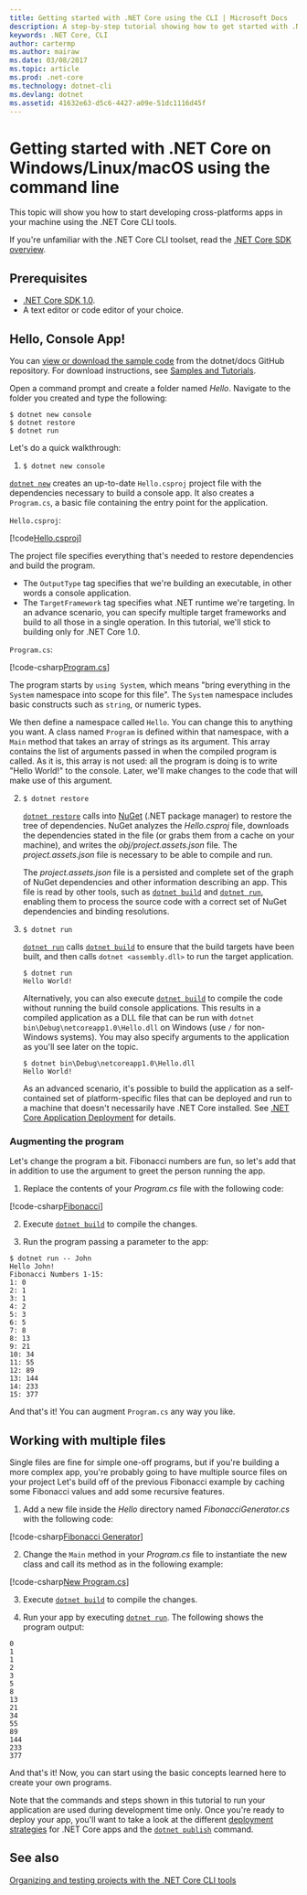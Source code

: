 ```yaml
---
title: Getting started with .NET Core using the CLI | Microsoft Docs
description: A step-by-step tutorial showing how to get started with .NET Core on Windows, Linux, or macOS using the .NET Core command-line interface (CLI).
keywords: .NET Core, CLI
author: cartermp
ms.author: mairaw
ms.date: 03/08/2017
ms.topic: article
ms.prod: .net-core
ms.technology: dotnet-cli
ms.devlang: dotnet
ms.assetid: 41632e63-d5c6-4427-a09e-51dc1116d45f
---
```


# Getting started with .NET Core on Windows/Linux/macOS using the command line

This topic will show you how to start developing cross-platforms apps in your machine using the .NET Core CLI tools.

If you're unfamiliar with the .NET Core CLI toolset, read the [.NET Core SDK overview](../tools/index.md).

## Prerequisites

- [.NET Core SDK 1.0](https://www.microsoft.com/net/download/core).
- A text editor or code editor of your choice.

## Hello, Console App!

You can [view or download the sample code](https://github.com/dotnet/docs/tree/master/samples/core/console-apps/HelloMsBuild) from the dotnet/docs GitHub repository. For download instructions, see [Samples and Tutorials](../../samples-and-tutorials/index.md#viewing-and-downloading-samples).

Open a command prompt and create a folder named *Hello*. Navigate to the folder you created and type the following:

```
$ dotnet new console
$ dotnet restore
$ dotnet run
```

Let's do a quick walkthrough:

1. `$ dotnet new console`

[`dotnet new`](../tools/dotnet-new.md) creates an up-to-date `Hello.csproj` project file with the dependencies necessary to build a console app.  It also creates a `Program.cs`, a basic file containing the entry point for the application.
   
`Hello.csproj`:

[!code[Hello.csproj](../../../samples/core/console-apps/HelloMsBuild/Hello.csproj)]   

   The project file specifies everything that's needed to restore dependencies and build the program.

   * The `OutputType` tag specifies that we're building an executable, in other words a console application.
   * The `TargetFramework` tag specifies what .NET runtime we're targeting. In an advance scenario, you can specify multiple target frameworks and build to all those in a single operation. In this tutorial, we'll stick to building only for .NET Core 1.0.

   `Program.cs`:

[!code-csharp[Program.cs](../../../samples/core/console-apps/HelloMsBuild/Program.cs)]   

   The program starts by `using System`, which means "bring everything in the `System` namespace into scope for this file". The `System` namespace includes basic constructs such as `string`, or numeric types.

   We then define a namespace called `Hello`. You can change this to anything you want. A class named `Program` is defined within that namespace, with a `Main` method that takes an array of strings as its argument. This array contains the list of arguments passed in when the compiled program is called. As it is, this array is not used: all the program is doing is to write "Hello World!" to the console. Later, we'll make changes to the code that will make use of this argument.

2. `$ dotnet restore`

   [`dotnet restore`](../tools/dotnet-restore.md) calls into [NuGet](http://nuget.org) (.NET package manager) to restore the tree of dependencies. NuGet analyzes the *Hello.csproj* file, downloads the dependencies stated in the file (or grabs them from a cache on your machine), and writes the *obj/project.assets.json* file.  The *project.assets.json* file is necessary to be able to compile and run.
   
   The *project.assets.json* file is a persisted and complete set of the graph of NuGet dependencies and other information describing an app.  This file is read by other tools, such as [`dotnet build`](../tools/dotnet-build.md) and [`dotnet run`](../tools/dotnet-run.md), enabling them to process the source code with a correct set of NuGet dependencies and binding resolutions.
   
3. `$ dotnet run`

   [`dotnet run`](../tools/dotnet-run.md) calls [`dotnet build`](../tools/dotnet-build.md) to ensure that the build targets have been built, and then calls `dotnet <assembly.dll>` to run the target application.
   
    ```
    $ dotnet run
    Hello World!
    ```

    Alternatively, you can also execute [`dotnet build`](../tools/dotnet-build.md) to compile the code without running the build console applications. This results in a compiled application as a DLL file that can be run with `dotnet bin\Debug\netcoreapp1.0\Hello.dll` on Windows (use `/` for non-Windows systems). You may also specify arguments to the application as you'll see later on the topic.

    ```
    $ dotnet bin\Debug\netcoreapp1.0\Hello.dll
    Hello World!
    ```

    As an advanced scenario, it's possible to build the application as a self-contained set of platform-specific files that can be deployed and run to a machine that doesn't necessarily have .NET Core installed. See [.NET Core Application Deployment](../deploying/index.md) for details.

### Augmenting the program

Let's change the program a bit. Fibonacci numbers are fun, so let's add that in addition to use the argument to greet the person running the app.

1. Replace the contents of your *Program.cs*  file with the following code:

[!code-csharp[Fibonacci](../../../samples/core/console-apps/fibonacci-msbuild/Program.cs)]   

2. Execute [`dotnet build`](../tools/dotnet-build.md) to compile the changes.

3. Run the program passing a parameter to the app:

```
$ dotnet run -- John
Hello John!
Fibonacci Numbers 1-15:
1: 0
2: 1
3: 1
4: 2
5: 3
6: 5
7: 8
8: 13
9: 21
10: 34
11: 55
12: 89
13: 144
14: 233
15: 377
```

And that's it!  You can augment `Program.cs` any way you like.

## Working with multiple files

Single files are fine for simple one-off programs, but if you're building a more complex app, you're probably going to have multiple source files on your project
Let's build off of the previous Fibonacci example by caching some Fibonacci values and add some recursive features. 

1. Add a new file inside the *Hello* directory named *FibonacciGenerator.cs* with the following code:

[!code-csharp[Fibonacci Generator](../../../samples/core/console-apps/FibonacciBetterMsBuild/FibonacciGenerator.cs)]   

2. Change the `Main` method in your *Program.cs* file to instantiate the new class and call its method as in the following example:

[!code-csharp[New Program.cs](../../../samples/core/console-apps/FibonacciBetterMsBuild/Program.cs)]

3. Execute [`dotnet build`](../tools/dotnet-build.md) to compile the changes.

4. Run your app by executing [`dotnet run`](../tools/dotnet-run.md). The following shows the program output:

```
0
1
1
2
3
5
8
13
21
34
55
89
144
233
377
```

And that's it! Now, you can start using the basic concepts learned here to create your own programs.

Note that the commands and steps shown in this tutorial to run your application are used during development time only. Once you're ready to deploy your app, you'll want to take a look at the different [deployment strategies](../deploying/index.md) for .NET Core apps and the [`dotnet publish`](../tools/dotnet-publish.md) command.

## See also

[Organizing and testing projects with the .NET Core CLI tools](testing-with-cli.md)
